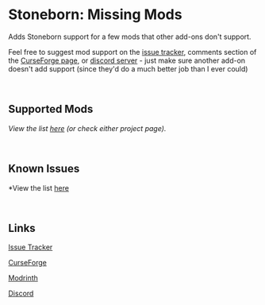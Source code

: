 # Stoneborn: Missing Mods

Adds Stoneborn support for a few mods that other add-ons don't support.

Feel free to suggest mod support on the [issue tracker](https://github.com/vizthex123/StonebornMissingMods/issues), comments section of the [CurseForge page](https://www.curseforge.com/minecraft/texture-packs/stoneborn-missing-mods/comments), or [discord server](https://discord.com/invite/NtwzA6X) - just make sure another add-on doesn't add support (since they'd do a much better job than I ever could)

<br />

## Supported Mods

*View the list [here](https://github.com/vizthex123/StonebornMissingMods/blob/main/CFAssets/supported_mods.md) (or check either project page).*

<br />

## Known Issues

*View the list [here](https://github.com/vizthex123/StonebornMissingMods/blob/main/known-issues.md)

<br />

## Links

[Issue Tracker](https://github.com/vizthex123/StonebornMissingMods/issues)

[CurseForge](https://curseforge.com/minecraft/texture-packs/stoneborn-missing-mods)

[Modrinth](https://modrinth.com/project/stoneborn-missing-mods)

[Discord](https://discord.com/invite/NtwzA6X)
